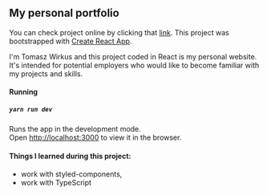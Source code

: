 ## My personal portfolio

You can check project online by clicking that [link](https://www.tomaszwirkus.com/).
This project was bootstrapped with [Create React App](https://github.com/facebook/create-react-app).

I'm Tomasz Wirkus and this project coded in React is my personal website. It's intended for potential employers who would like to become familiar with my projects and skills.

#### Running

##### `yarn run dev`

Runs the app in the development mode.<br />
Open [http://localhost:3000](http://localhost:3000) to view it in the browser.

#### Things I learned during this project:

- work with styled-components,
- work with TypeScript
